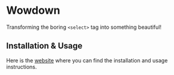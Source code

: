 # Wowdown
Transforming the boring ```<select>``` tag into something beautiful!
## Installation & Usage
Here is the [website](https://dopevog.github.io/wowdown/) where you can find the installation and usage instructions.
